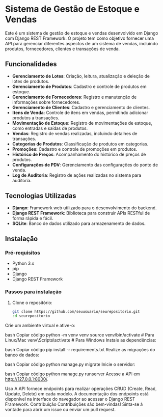 # Sistema de Gestão de Estoque e Vendas

Este é um sistema de gestão de estoque e vendas desenvolvido em Django com Django REST Framework. O projeto tem como objetivo fornecer uma API para gerenciar diferentes aspectos de um sistema de vendas, incluindo produtos, fornecedores, clientes e transações de venda.

## Funcionalidades

- **Gerenciamento de Lotes**: Criação, leitura, atualização e deleção de lotes de produtos.
- **Gerenciamento de Produtos**: Cadastro e controle de produtos em estoque.
- **Gerenciamento de Fornecedores**: Registro e manutenção de informações sobre fornecedores.
- **Gerenciamento de Clientes**: Cadastro e gerenciamento de clientes.
- **Itens de Venda**: Controle de itens em vendas, permitindo adicionar produtos a transações.
- **Movimentação de Estoque**: Registro de movimentações de estoque, como entradas e saídas de produtos.
- **Vendas**: Registro de vendas realizadas, incluindo detalhes de transações.
- **Categorias de Produtos**: Classificação de produtos em categorias.
- **Promoções**: Cadastro e controle de promoções em produtos.
- **Histórico de Preços**: Acompanhamento do histórico de preços de produtos.
- **Configurações de PDV**: Gerenciamento das configurações do ponto de venda.
- **Log de Auditoria**: Registro de ações realizadas no sistema para auditoria.

## Tecnologias Utilizadas

- **Django**: Framework web utilizado para o desenvolvimento do backend.
- **Django REST Framework**: Biblioteca para construir APIs RESTful de forma rápida e fácil.
- **SQLite**: Banco de dados utilizado para armazenamento de dados.

## Instalação

### Pré-requisitos

- Python 3.x
- pip
- Django
- Django REST Framework

### Passos para instalação

1. Clone o repositório:

   ```bash
   git clone https://github.com/seuusuario/seurepositorio.git
   cd seurepositorio
Crie um ambiente virtual e ative-o:

bash
Copiar código
python -m venv venv
source venv/bin/activate  # Para Linux/Mac
venv\Scripts\activate  # Para Windows
Instale as dependências:

bash
Copiar código
pip install -r requirements.txt
Realize as migrações do banco de dados:

bash
Copiar código
python manage.py migrate
Inicie o servidor:

bash
Copiar código
python manage.py runserver
Acesse a API em http://127.0.0.1:8000/.

Uso
A API fornece endpoints para realizar operações CRUD (Create, Read, Update, Delete) em cada modelo.
A documentação dos endpoints está disponível na interface do navegador ao acessar o Django REST Framework.
Contribuição
Contribuições são bem-vindas! Sinta-se à vontade para abrir um issue ou enviar um pull request.
